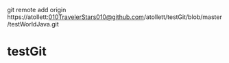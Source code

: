  git remote add origin https://atollett:010TravelerStars010@github.com/atollett/testGit/blob/master/testWorldJava.git

# testGit
